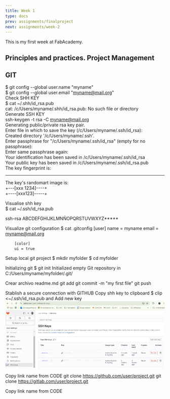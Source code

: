 ```yaml
---
title: Week 1
type: docs
prev: assignments/finalproject
next: assignments/week-2
---
```


This is my first week at FabAcademy.

## Principles and practices. Project Management

## GIT

$ git config --global user.name "myname"  
$ git config --global user.email "myname@mail.org"  
Check SHH KEY  
$ cat ~/.shh/id_rsa.pub  
cat: /c/Users/myname/.shh/id_rsa.pub: No such file or directory  
Generate SSH KEY  
 ssh-keygen -t rsa -C myname@mail.org  
Generating public/private rsa key pair.  
Enter file in which to save the key (/c/Users/myname/.ssh/id_rsa):  
Created directory '/c/Users/myname/.ssh'.  
Enter passphrase for "/c/Users/myname/.ssh/id_rsa" (empty for no passphrase):  
Enter same passphrase again:  
Your identification has been saved in /c/Users/myname/.ssh/id_rsa  
Your public key has been saved in /c/Users/myname/.ssh/id_rsa.pub  
The key fingerprint is:  
*********  
The key's randomart image is:   
+---[xxx 1234]----+  
+----[xxx123]-----+

Visualise shh key  
$ cat ~/.ssh/id_rsa.pub

ssh-rsa
ABCDEFGHIJKLMNÑOPQRSTUVWXYZ*****

Visualize git configuration
$ cat .gitconfig
[user]
        name = myname
        email = myname@mail.org

        [color]
        ui = true

Setup local git project
$ mkdir myfolder
$ cd myfolder

Initializing git
$ git init
Initialized empty Git repository in C:/Users/myname/myfolder/.git/

Crear archivo readme.md
git add 
git commit -m "my first file"
git push 

Stablish a secure connection with GITHUB
Copy shh key to clipboard
$ clip <~/.ssh/id_rsa.pub
and Add new key
![](images-01/gitlabsshkeys.jpg)


Copy link name from CODE
git clone https://github.com/user/project.git
git clone https://gitlab.com/user/project.git

Copy link name from CODE